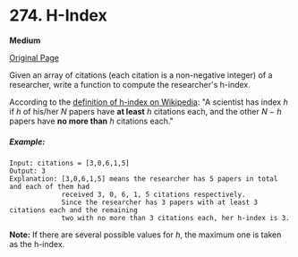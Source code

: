 # 274. H-Index

**Medium**

[Original Page](https://leetcode.com/problems/h-index/)

Given an array of citations (each citation is a non-negative integer) of a researcher, write a function to compute the researcher's h-index.

According to the [definition of h-index on Wikipedia](https://en.wikipedia.org/wiki/H-index): "A scientist has index *h* if *h* of his/her *N* papers have **at least** *h* citations each, and the other *N − h* papers have **no more than** *h* citations each."

##### Example:
```
Input: citations = [3,0,6,1,5]
Output: 3 
Explanation: [3,0,6,1,5] means the researcher has 5 papers in total and each of them had 
             received 3, 0, 6, 1, 5 citations respectively. 
             Since the researcher has 3 papers with at least 3 citations each and the remaining 
             two with no more than 3 citations each, her h-index is 3.
```

**Note:** If there are several possible values for *h*, the maximum one is taken as the h-index.
